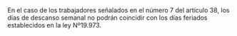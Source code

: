 En el caso de los trabajadores señalados en el número 7 del artículo 38, los días de descanso semanal no podrán coincidir con los días feriados establecidos en la ley Nº19.973.